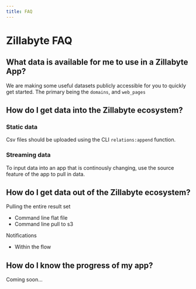 ```yaml
---
title: FAQ
---
```


# Zillabyte FAQ

## What data is available for me to use in a Zillabyte App?

We are making some useful datasets publicly accessible for you to quickly get started. The primary being the `domains`, and `web_pages` 

## How do I get data into the Zillabyte ecosystem?

### Static data

Csv files should be uploaded using the CLI `relations:append` function.

### Streaming data

To input data into an app that is continously changing, use the source feature of the app to pull in data. 
  
## How do I get data out of the Zillabyte ecosystem?

Pulling the entire result set
  - Command line flat file
  - Command line pull to s3

Notifications
  - Within the flow


## How do I know the progress of my app?

Coming soon...

[HTML5 Boilerplate]: http://html5boilerplate.com/
[SMACSS]: http://smacss.com/
